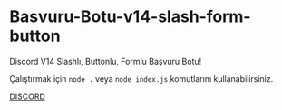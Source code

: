 # Basvuru-Botu-v14-slash-form-button
Discord V14 Slashlı, Buttonlu, Formlu Başvuru Botu!

Çalıştırmak için ```node .``` veya ```node index.js``` komutlarını kullanabilirsiniz.

[DISCORD](https://discord.gg/z4a4uDzefN)